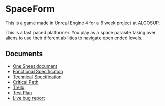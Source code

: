 # SpaceForm

This is a game made in Unreal Engine 4 for a 6 week project at ALGOSUP.

This is a fast paced platformer. You play as a space parasite taking over aliens to use their diferent abilities to navigate open ended levels.

## Documents

- [One Sheet document](./documents/Group7_One_Sheet_Document_SpaceForm.pdf)
- [Fonctional Specification](./documents/Fonctional%20Specification.md)
- [Technical Specification](./documents/Technical%20Specification.md)
- [Critical Path](./documents/Management/Critical%20Path.pdf)
- [Trello](https://trello.com/b/EMos59Vb/planing)
- [Test Plan](./documents/QA/Test%20Plan.md)
- [Live bug report](https://colab.research.google.com/drive/1aK2gDs9vY5urSFTywPMcFIGaqm_NfsDr?usp=sharing)
